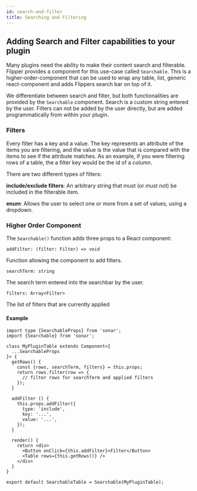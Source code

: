 ```yaml
---
id: search-and-filter
title: Searching and Filtering
---
```


## Adding Search and Filter capabilities to your plugin
Many plugins need the ability to make their content search and filterable. Flipper provides a component for this use-case called `Searchable`. This is a higher-order-component that can be used to wrap any table, list, generic react-component and adds Flippers search bar on top of it.

We differentiate between search and filter, but both functionalities are provided by the `Searchable` component. Search is a custom string entered by the user. Filters can not be added by the user directly, but are added programmatically from within your plugin.

### Filters
Every filter has a key and a value. The key represents an attribute of the items you are filtering, and the value is the value that is compared with the items to see if the attribute matches. As an example, if you were filtering rows of a table, the a filter key would be the id of a column.

There are two different types of filters:

**include/exclude filters**: An arbitrary string that must (or must not) be included in the filterable item.

**enum**: Allows the user to select one or more from a set of values, using a dropdown.

### Higher Order Component
The `Searchable()` function adds three props to a React component:

`addFilter: (filter: Filter) => void`

Function allowing the component to add filters.

`searchTerm: string`

The search term entered into the searchbar by the user.

`filters: Array<Filter>`

The list of filters that are currently applied


#### Example
```
import type {SearchableProps} from 'sonar';
import {Searchable} from 'sonar';

class MyPluginTable extends Component<{
  ...SearchableProps
}> {
  getRows() {
    const {rows, searchTerm, filters} = this.props;
    return rows.filter(row => {
      // filter rows for searchTerm and applied filters
    });
  }

  addFilter () {
    this.props.addFilter({
      type: 'include',
      key: '...',
      value: '...',
    });
  }

  render() {
    return <div>
      <Button onClick={this.addFilter}>Filter</Button>
      <Table rows={this.getRows()} />
    </div>
  }
}

export default SearchableTable = Searchable(MyPluginTable);
```
